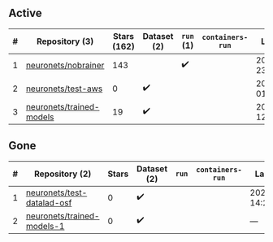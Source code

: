 ## Active
| # | Repository (3) | Stars (162) | Dataset (2) | `run` (1) | `containers-run` | Last Modified |
| --- | --- | --- | --- | --- | --- | --- |
| 1 | [neuronets/nobrainer](https://github.com/neuronets/nobrainer) | 143 |  | :heavy_check_mark: |  | 2024-03-12 23:54:30+00:00 |
| 2 | [neuronets/test-aws](https://github.com/neuronets/test-aws) | 0 | :heavy_check_mark: |  |  | 2024-02-27 01:55:02+00:00 |
| 3 | [neuronets/trained-models](https://github.com/neuronets/trained-models) | 19 | :heavy_check_mark: |  |  | 2024-01-31 12:22:31+00:00 |

## Gone
| # | Repository (2) | Stars | Dataset (2) | `run` | `containers-run` | Last Modified |
| --- | --- | --- | --- | --- | --- | --- |
| 1 | [neuronets/test-datalad-osf](https://github.com/neuronets/test-datalad-osf) | 0 | :heavy_check_mark: |  |  | 2023-11-05 14:27:10+00:00 |
| 2 | [neuronets/trained-models-1](https://github.com/neuronets/trained-models-1) | 0 | :heavy_check_mark: |  |  | — |
